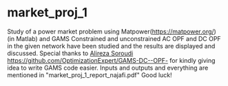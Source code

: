 # market_proj_1
Study of a power market problem using Matpower(https://matpower.org/) (in Matlab) and GAMS
Constrained and unconstrained AC OPF and DC OPF in the given network have been studied and the results are displayed and discussed.
Special thanks to 
[Alireza Soroudi ](https://github.com/OptimizationExpert/GAMS-DC--OPF-)https://github.com/OptimizationExpert/GAMS-DC--OPF-
for kindly giving idea to write GAMS code easier.
Inputs and outputs and everything are mentioned in "market_proj_1_report_najafi.pdf"
Good luck!
